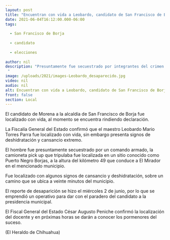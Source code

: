 ```yaml
---
layout: post
title: "Encuentran con vida a Leobardo, candidato de San Francisco de Borja"
date: 2021-06-04T16:12:00.000-06:00
tags:
  
  - San Francisco de Borja
  
  - candidato
  
  - elecciones
  
author: nil
description: "Presuntamente fue secuestrado por integrantes del crimen organizado "
image: /uploads/2021/images-Leobardo_desaparecido.jpg
video: nil
audio: nil
alt: Encuentran con vida a Leobardo, candidato de San Francisco de Borja
front: false
section: Local
---
```


El candidato de Morena a la alcaldía de San Francisco de Borja fue localizado con vida, al momento se encuentra rindiendo declaración.

La Fiscalía General del Estado confirmó que el maestro Leobardo Mario Torres Parra fue localizado con vida, sin embargo presenta signos de deshidratación y cansancio extremo.

El hombre fue presuntamente secuestrado por un comando armado, la camioneta pick up que tripulaba fue localizada en un sitio conocido como Puerto Negro Borjas, a la altura del kilómetro 49 que conduce a El Mirador en el mencionado municipio.

Fue localizado con algunos signos de cansancio y deshidratación, sobre un camino que se ubica a veinte minutos del municipio.

El reporte de desaparición se hizo el miércoles 2 de junio, por lo que se emprendió un operativo para dar con el paradero del candidato a la presidencia municipal.

El Fiscal General del Estado César Augusto Peniche confirmó la localización del docente y en próximas horas se darán a conocer los pormenores del suceso.

(El Heraldo de Chihuahua)